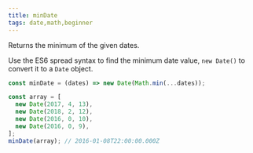 ```yaml
---
title: minDate
tags: date,math,beginner
---
```


Returns the minimum of the given dates.

Use the ES6 spread syntax to find the minimum date value, `new Date()` to convert it to a `Date` object.

```js
const minDate = (dates) => new Date(Math.min(...dates));
```

```js
const array = [
  new Date(2017, 4, 13),
  new Date(2018, 2, 12),
  new Date(2016, 0, 10),
  new Date(2016, 0, 9),
];
minDate(array); // 2016-01-08T22:00:00.000Z
```
